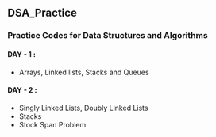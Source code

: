 ## DSA_Practice

### Practice Codes for Data Structures and Algorithms

#### DAY - 1 :
* Arrays, Linked lists, Stacks and Queues

#### DAY - 2 :
* Singly Linked Lists, Doubly Linked Lists
* Stacks
* Stock Span Problem
